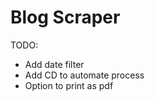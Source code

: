 # Blog Scraper

TODO:

-   Add date filter
-   Add CD to automate process
-   Option to print as pdf
